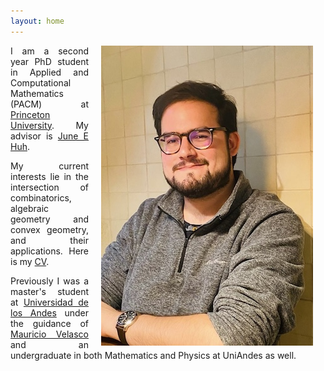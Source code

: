 ```yaml
---
layout: home
---
```




<img style="float: right; padding: 0px 20px 0px 20px;" src="assets/images/Me_2.jpg" >

<p align="justify"> I am a second year PhD student in Applied and Computational Mathematics (PACM) at <a href="https://www.pacm.princeton.edu">Princeton University</a>. My advisor is <a href="https://web.math.princeton.edu/~huh/">June E Huh</a>. 

<p align="justify"> My current interests lie in the intersection of combinatorics, algebraic geometry and convex geometry, and their applications. Here is my <a href="assets/CV-2.pdf">CV</a>. </p>
  
<p align="justify"> Previously I was a master's student at <a href="https://matematicas.uniandes.edu.co">Universidad de los Andes</a> under the guidance of <a href="http://wwwprof.uniandes.edu.co/~mvelasco/Velasco.html">Mauricio Velasco</a> and an undergraduate in both Mathematics and Physics at UniAndes as well. </p>

